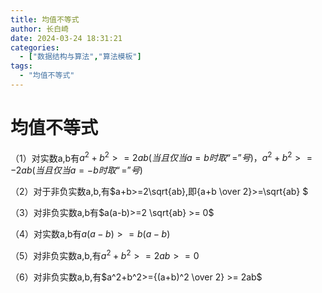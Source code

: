 ```yaml
---
title: 均值不等式
author: 长白崎
date: 2024-03-24 18:31:21
categories:
  - ["数据结构与算法","算法模板"]
tags:
  - "均值不等式"
---
```




# 均值不等式

（1）对实数a,b有$a^2+b^2>=2ab(当且仅当a=b时取“=”号)，a^2+b^2>=-2ab(当且仅当a=-b时取“=”号)$

（2）对于非负实数a,b,有$a+b>=2\sqrt{ab},即{a+b \over 2}>=\sqrt{ab} $

（3）对非负实数a,b有$a(a-b)>=2 \sqrt{ab} >= 0$

（4）对实数a,b有$a(a-b)>=b(a-b)$

（5）对非负实数a,b,有$a^2+b^2>=2ab>=0$

（6）对非负实数a,b,有$a^2+b^2>={(a+b)^2 \over 2} >= 2ab$

